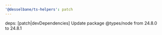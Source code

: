 ```yaml
---
'@desselbane/ts-helpers': patch
---
```


deps: [patch|devDependencies] Update package @types/node from 24.8.0 to 24.8.1
